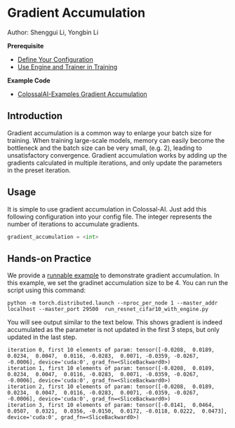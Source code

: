 # Gradient Accumulation

Author: Shenggui Li, Yongbin Li

**Prerequisite**
- [Define Your Configuration](../basics/define_your_config.md)
- [Use Engine and Trainer in Training](../basics/engine_trainer.md)

**Example Code**
- [ColossalAI-Examples Gradient Accumulation](https://github.com/hpcaitech/ColossalAI-Examples/tree/main/features/gradient_accumulation)

## Introduction

Gradient accumulation is a common way to enlarge your batch size for training.
When training large-scale models, memory can easily become the bottleneck and the batch size can be very small, (e.g. 2),
leading to unsatisfactory convergence. Gradient accumulation works by adding up the gradients calculated in multiple iterations,
and only update the parameters in the preset iteration.

## Usage

It is simple to use gradient accumulation in Colossal-AI. Just add this following configuration into your config file.
The integer represents the number of iterations to accumulate gradients.

```python
gradient_accumulation = <int>
```

## Hands-on Practice

We provide a [runnable example](https://github.com/hpcaitech/ColossalAI-Examples/tree/main/features/gradient_accumulation)
to demonstrate gradient accumulation. In this example, we set the gradinet accumulation size to be 4. You can run the script using this command:

```shell
python -m torch.distributed.launch --nproc_per_node 1 --master_addr localhost --master_port 29500  run_resnet_cifar10_with_engine.py
```

You will see output similar to the text below. This shows gradient is indeed accumulated as the parameter is not updated
in the first 3 steps, but only updated in the last step.

```text
iteration 0, first 10 elements of param: tensor([-0.0208,  0.0189,  0.0234,  0.0047,  0.0116, -0.0283,  0.0071, -0.0359, -0.0267, -0.0006], device='cuda:0', grad_fn=<SliceBackward0>)
iteration 1, first 10 elements of param: tensor([-0.0208,  0.0189,  0.0234,  0.0047,  0.0116, -0.0283,  0.0071, -0.0359, -0.0267, -0.0006], device='cuda:0', grad_fn=<SliceBackward0>)
iteration 2, first 10 elements of param: tensor([-0.0208,  0.0189,  0.0234,  0.0047,  0.0116, -0.0283,  0.0071, -0.0359, -0.0267, -0.0006], device='cuda:0', grad_fn=<SliceBackward0>)
iteration 3, first 10 elements of param: tensor([-0.0141,  0.0464,  0.0507,  0.0321,  0.0356, -0.0150,  0.0172, -0.0118, 0.0222,  0.0473], device='cuda:0', grad_fn=<SliceBackward0>)
```
